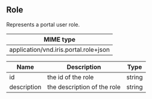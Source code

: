 ## Role

Represents a portal user role.

| MIME type                                 |
|-------------------------------------------|
| application/vnd.iris.portal.role+json |

| Name                     | Description                                    | Type                         |
|--------------------------|------------------------------------------------|------------------------------|
| id                       | the id of the role                             | string                       |
| description              | the description of the role                    | string                       |